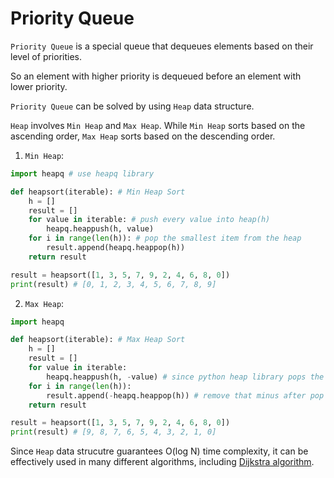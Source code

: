 # Priority Queue

```Priority Queue``` is a special queue that dequeues elements based on their level of priorities. 

So an element with higher priority is dequeued before an element with lower priority.

```Priority Queue``` can be solved by using ```Heap``` data structure.

```Heap``` involves ```Min Heap``` and ```Max Heap```. While ```Min Heap``` sorts based on the ascending order, ```Max Heap``` sorts based on
the descending order. 

1. ```Min Heap```:
```python
import heapq # use heapq library 

def heapsort(iterable): # Min Heap Sort
    h = []
    result = []
    for value in iterable: # push every value into heap(h)
        heapq.heappush(h, value)
    for i in range(len(h)): # pop the smallest item from the heap
        result.append(heapq.heappop(h))
    return result

result = heapsort([1, 3, 5, 7, 9, 2, 4, 6, 8, 0])
print(result) # [0, 1, 2, 3, 4, 5, 6, 7, 8, 9]
```
2. ```Max Heap```:
```python
import heapq

def heapsort(iterable): # Max Heap Sort
    h = []
    result = []
    for value in iterable: 
        heapq.heappush(h, -value) # since python heap library pops the smallest value from heap as default, put minus (-) in front of each values for now, so that we can get descending order later
    for i in range(len(h)):
        result.append(-heapq.heappop(h)) # remove that minus after pop
    return result

result = heapsort([1, 3, 5, 7, 9, 2, 4, 6, 8, 0])
print(result) # [9, 8, 7, 6, 5, 4, 3, 2, 1, 0]
```
Since ```Heap``` data strucutre guarantees O(log N) time complexity, it can be effectively used in many different algorithms, including [Dijkstra algorithm](https://github.com/jbcolby0063/til/blob/main/algorithms/dijkstra.md).
